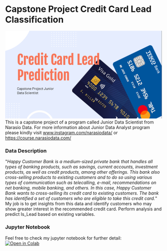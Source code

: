 # Capstone Project Credit Card Lead Classification
![alt text for screen readers](/src/credit_card_lead.png "Text to show on mouseover")
This is a capstone project of a program called Junior Data Scientist from Narasio Data.
For more information about Junior Data Analyst program please kindly visit www.instagram.com/narasiodata/ or https://course.narasiodata.com/
### Data Description
"<i>Happy Customer Bank is a medium-sized private bank that handles all types of banking products, such as savings, current accounts, investment products, as well as credit products, among other offerings. This bank also cross-selling products to existing customers and to do so using various types of communication such as telecalling, e-mail, recommendations on net banking, mobile banking, and others. In this case, Happy Customer Bank wants to cross-selling its credit card to existing customers. The bank has identified a set of customers who are eligible to take this credit card.</i>" <br>
My job is to get insights from this data and identify customers who may show greater interest in the recommended credit card. Perform analysis and predict Is_Lead based on existing variables.<br>
### Jupyter Notebook
Feel free to check my jupyter notebook for further detail: <br>
[![Open in Colab](https://colab.research.google.com/assets/colab-badge.svg)](https://colab.research.google.com/drive/1-58nh0VND-CODhTepI1wv2iLvdGDNVMu?usp=sharing)